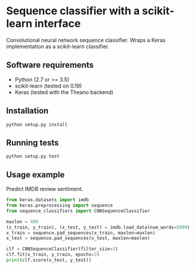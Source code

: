# Sequence classifier with a scikit-learn interface

Convolutional neural network sequence classifier. Wraps a Keras implementation as a scikit-learn classifier.

## Software requirements

* Python (2.7 or >= 3.5)
* scikit-learn (tested on 0.19)
* Keras (tested with the Theano backend)

## Installation

```
python setup.py install
```

## Running tests

```
python setup.py test
```

## Usage example

Predict IMDB review sentiment.

```python
from keras.datasets import imdb
from keras.preprocessing import sequence
from sequence_classifiers import CNNSequenceClassifier

maxlen = 400
(x_train, y_train), (x_test, y_test) = imdb.load_data(num_words=5000)
x_train = sequence.pad_sequences(x_train, maxlen=maxlen)
x_test = sequence.pad_sequences(x_test, maxlen=maxlen)

clf = CNNSequenceClassifier(filter_size=3)
clf.fit(x_train, y_train, epochs=2)
print(clf.score(x_test, y_test))
```
